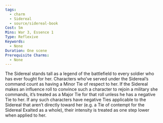 ```yaml
---
tags:
  - charm
  - Sidereal
  - source/sidereal-book
Cost: 5m
Mins: War 3, Essence 1
Type: Reflexive
Keywords:
  - None
Duration: One scene
Prerequisite Charms:
  - None
---
```

The Sidereal stands tall as a legend of the battlefield to every soldier who has ever fought for her. Characters who’ve served under the Sidereal’s command count as having a Minor Tie of respect to her. If the Sidereal makes an influence roll to convince such a character to rejoin a military she commands, it’s treated as a Major Tie for that roll unless he has a negative Tie to her. If any such characters have negative Ties applicable to the Sidereal that aren’t directly toward her (e.g. a Tie of contempt for the Sidereal Exalted as a whole), their intensity is treated as one step lower when applied to her.